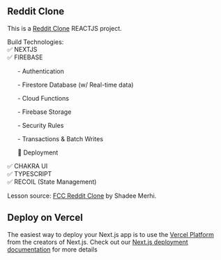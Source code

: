 ## Reddit Clone

This is a [Reddit Clone](https://reddit-clone-ten-gray.vercel.app/) REACTJS project.


Build Technologies: <br/>
✅  NEXTJS <br/>
✅  FIREBASE
<ul>- Authentication</ul> 
<ul>- Firestore Database (w/ Real-time data)</ul>
<ul>- Cloud Functions</ul>
<ul>- Firebase Storage</ul>
<ul>- Security Rules</ul>
<ul>- Transactions & Batch Writes</ul>
<ul>🚀  Deployment</ul>
✅  CHAKRA UI <br/>
✅  TYPESCRIPT <br/>
✅  RECOIL (State Management) <br/>


Lesson source: [FCC Reddit Clone](https://www.youtube.com/watch?v=rCm5RVYKWVg) by Shadee Merhi.

## Deploy on Vercel

The easiest way to deploy your Next.js app is to use the [Vercel Platform](https://vercel.com/new?utm_medium=default-template&filter=next.js&utm_source=create-next-app&utm_campaign=create-next-app-readme) from the creators of Next.js. Check out our [Next.js deployment documentation](https://nextjs.org/docs/deployment) for more details
